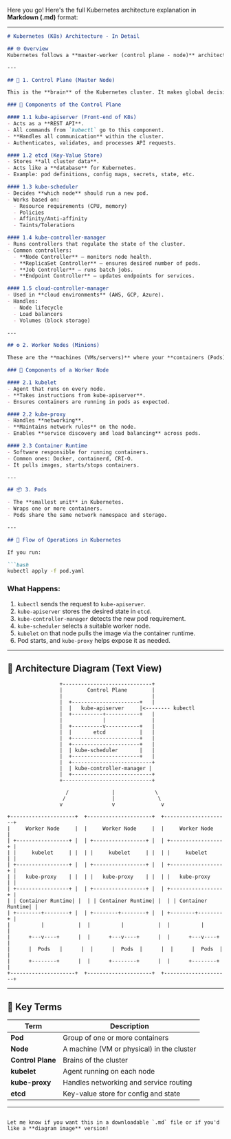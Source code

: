 Here you go! Here's the full Kubernetes architecture explanation in **Markdown (.md)** format:

---

```markdown
# Kubernetes (K8s) Architecture - In Detail

## 🌐 Overview
Kubernetes follows a **master-worker (control plane - node)** architecture. It is used to **automate deployment, scaling, and management of containerized applications**.

---

## 🧠 1. Control Plane (Master Node)

This is the **brain** of the Kubernetes cluster. It makes global decisions about the cluster (e.g., scheduling, scaling, etc.).

### 📌 Components of the Control Plane

#### 1.1 kube-apiserver (Front-end of K8s)
- Acts as a **REST API**.
- All commands from `kubectl` go to this component.
- **Handles all communication** within the cluster.
- Authenticates, validates, and processes API requests.

#### 1.2 etcd (Key-Value Store)
- Stores **all cluster data**.
- Acts like a **database** for Kubernetes.
- Example: pod definitions, config maps, secrets, state, etc.

#### 1.3 kube-scheduler
- Decides **which node** should run a new pod.
- Works based on:
  - Resource requirements (CPU, memory)
  - Policies
  - Affinity/Anti-affinity
  - Taints/Tolerations

#### 1.4 kube-controller-manager
- Runs controllers that regulate the state of the cluster.
- Common controllers:
  - **Node Controller** – monitors node health.
  - **ReplicaSet Controller** – ensures desired number of pods.
  - **Job Controller** – runs batch jobs.
  - **Endpoint Controller** – updates endpoints for services.

#### 1.5 cloud-controller-manager
- Used in **cloud environments** (AWS, GCP, Azure).
- Handles:
  - Node lifecycle
  - Load balancers
  - Volumes (block storage)

---

## ⚙️ 2. Worker Nodes (Minions)

These are the **machines (VMs/servers)** where your **containers (Pods)** actually run.

### 📌 Components of a Worker Node

#### 2.1 kubelet
- Agent that runs on every node.
- **Takes instructions from kube-apiserver**.
- Ensures containers are running in pods as expected.

#### 2.2 kube-proxy
- Handles **networking**.
- **Maintains network rules** on the node.
- Enables **service discovery and load balancing** across pods.

#### 2.3 Container Runtime
- Software responsible for running containers.
- Common ones: Docker, containerd, CRI-O.
- It pulls images, starts/stops containers.

---

## 📦 3. Pods

- The **smallest unit** in Kubernetes.
- Wraps one or more containers.
- Pods share the same network namespace and storage.

---

## 🔄 Flow of Operations in Kubernetes

If you run:

```bash
kubectl apply -f pod.yaml
```

### What Happens:

1. `kubectl` sends the request to `kube-apiserver`.
2. `kube-apiserver` stores the desired state in `etcd`.
3. `kube-controller-manager` detects the new pod requirement.
4. `kube-scheduler` selects a suitable worker node.
5. `kubelet` on that node pulls the image via the container runtime.
6. Pod starts, and `kube-proxy` helps expose it as needed.

---

## 🧭 Architecture Diagram (Text View)

```
                 +-----------------------------+
                 |        Control Plane        |
                 |                             |
                 |  +----------------------+   |
                 |  |   kube-apiserver     |<-------- kubectl
                 |  +----------+-----------+   |
                 |             |               |
                 |  +----------v-----------+   |
                 |  |       etcd           |   |
                 |  +----------------------+   |
                 |  +----------------------+   |
                 |  | kube-scheduler       |   |
                 |  +----------------------+   |
                 |  +--------------------------+
                 |  | kube-controller-manager |
                 |  +--------------------------+
                 +-----------------------------+

                   /              |             \
                  /               |              \
                 v                v               v

+---------------------+  +---------------------+  +---------------------+
|     Worker Node     |  |     Worker Node     |  |     Worker Node     |
| +-----------------+ |  | +-----------------+ |  | +-----------------+ |
| |     kubelet     | |  | |     kubelet     | |  | |     kubelet     | |
| +-----------------+ |  | +-----------------+ |  | +-----------------+ |
| |   kube-proxy    | |  | |   kube-proxy    | |  | |   kube-proxy    | |
| +-----------------+ |  | +-----------------+ |  | +-----------------+ |
| | Container Runtime| |  | | Container Runtime| |  | | Container Runtime| |
| +--------+--------+ |  | +--------+--------+ |  | +--------+--------+ |
|          |           |  |          |           |  |          |           |
|      +---v----+      |  |      +---v----+      |  |      +---v----+      |
|      |  Pods   |      |  |      |  Pods  |      |  |      |  Pods  |      |
|      +--------+      |  |      +--------+      |  |      +--------+      |
+---------------------+  +---------------------+  +---------------------+
```

---

## 📌 Key Terms

| Term             | Description                               |
|------------------|-------------------------------------------|
| **Pod**          | Group of one or more containers           |
| **Node**         | A machine (VM or physical) in the cluster |
| **Control Plane**| Brains of the cluster                     |
| **kubelet**      | Agent running on each node                |
| **kube-proxy**   | Handles networking and service routing    |
| **etcd**         | Key-value store for config and state      |

---

```

Let me know if you want this in a downloadable `.md` file or if you'd like a **diagram image** version!

